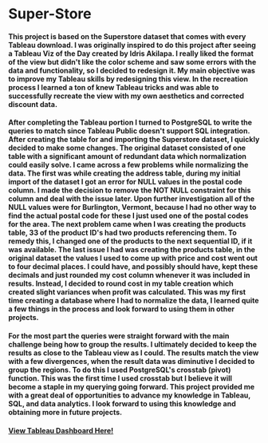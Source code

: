# Super-Store
#### This project is based on the Superstore dataset that comes with every Tableau download. I was originally inspired to do this project after seeing a Tableau Viz of the Day created by Idris Akilapa. I really liked the format of the view but didn't like the color scheme and saw some errors with the data and functionality, so I decided to redesign it. My main objective was to improve my Tableau skills by redesigning this view. In the recreation process I learned a ton of knew Tableau tricks and was able to successfully recreate the view with my own aesthetics and corrected discount data.
#### After completing the Tableau portion I turned to PostgreSQL to write the queries to match since Tableau Public doesn't support SQL integration. After creating the table for and importing the Superstore dataset, I quickly decided to make some changes. The original dataset consisted of one table with a significant amount of redundant data which normalization could easily solve. I came across a few problems while normalizing the data. The first was while creating the address table, during my initial import of the dataset I got an error for NULL values in the postal code column. I made the decision to remove the NOT NULL constraint for this column and deal with the issue later. Upon further investigation all of the NULL values were for Burlington, Vermont, because I had no other way to find the actual postal code for these I just used one of the postal codes for the area. The next problem came when I was creating the products table, 33 of the product ID's had two products referencing them. To remedy this, I changed one of the products to the next sequential ID, if it was available. The last issue I had was creating the products table, in the original dataset the values I used to come up with price and cost went out to four decimal places. I could have, and possibly should have, kept these decimals and just rounded my cost column whenever it was included in results. Instead, I decided to round cost in my table creation which created slight variances when profit was calculated. This was my first time creating a database where I had to normalize the data, I learned quite a few things in the process and look forward to using them in other projects. 
#### For the most part the queries were straight forward with the main challenge being how to group the results. I ultimately decided to keep the results as close to the Tableau view as I could. The results match the view with a few divergences, when the result data was diminutive I decided to group the regions. To do this I used PostgreSQL's crosstab (pivot) function. This was the first time I used crosstab but I believe it will become a staple in my querying going forward. This project provided me with a great deal of opportunities to advance my knowledge in Tableau, SQL, and data analytics. I look forward to using this knowledge and obtaining more in future projects.
#### <a href="https://public.tableau.com/app/profile/tyrell.roberts/viz/SuperStore_16567889241470/RegionalOverview"> View Tableau Dashboard Here!</a>
